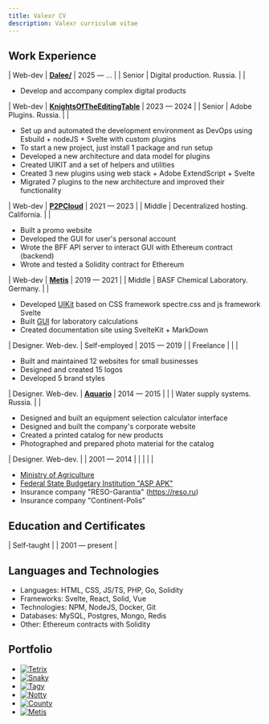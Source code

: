 ```yaml
---
title: Valexr CV
description: Valexr curriculum vitae
---
```


## Work Experience

| Web-dev | **[Dalee/](https://dalee.ru)** | 2025 — ... |
| Senior | Digital production. Russia. | |

- Develop and accompany complex digital products

| Web-dev | **[KnightsOfTheEditingTable](https://knightsoftheeditingtable.com/)** | 2023 — 2024 |
| Senior | Adobe Plugins. Russia. | |

- Set up and automated the development environment as DevOps using Esbuild + nodeJS + Svelte with custom plugins
- To start a new project, just install 1 package and run setup
- Developed a new architecture and data model for plugins
- Created UIKIT and a set of helpers and utilities
- Created 3 new plugins using web stack + Adobe ExtendScript + Svelte
- Migrated 7 plugins to the new architecture and improved their functionality

| Web-dev | **[P2PCloud](https://p2pcloud.io/)** | 2021 — 2023 |
| Middle | Decentralized hosting. California. | |

- Built a promo website
- Developed the GUI for user's personal account
- Wrote the BFF API server to interact GUI with Ethereum contract (backend)
- Wrote and tested a Solidity contract for Ethereum

| Web-dev | **[Metis](https://github.com/basf/metis-gui)** | 2019 — 2021 |
| Middle | BASF Chemical Laboratory. Germany. | |

- Developed [UIKit](https://kit.metis.science/) based on CSS framework spectre.css and js framework Svelte
- Built [GUI](https://github.com/basf/metis-gui) for laboratory calculations
- Created documentation site using SvelteKit + MarkDown

| Designer. Web-dev. | Self-employed | 2015 — 2019 |
| Freelance | | |

- Built and maintained 12 websites for small businesses
- Designed and created 15 logos
- Developed 5 brand styles

| Designer. Web-dev. | **[Aquario](https://aquario.ru)** | 2014 — 2015 |
| | Water supply systems. Russia. | |

- Designed and built an equipment selection calculator interface
- Designed and built the company's corporate website
- Created a printed catalog for new products
- Photographed and prepared photo material for the catalog

| Designer. Web-dev. | | 2001 — 2014 |
| | | |

- [Ministry of Agriculture](https://mcx.gov.ru)
- [Federal State Budgetary Institution "ASP APK"](https://www.fagps.ru)
- Insurance company "RESO-Garantia" (https://reso.ru)
- Insurance company "Continent-Polis"

## Education and Certificates

| Self-taught | | 2001 — present |

## Languages and Technologies

- Languages: HTML, CSS, JS/TS, PHP, Go, Solidity
- Frameworks: Svelte, React, Solid, Vue
- Technologies: NPM, NodeJS, Docker, Git
- Databases: MySQL, Postgres, Mongo, Redis
- Other: Ethereum contracts with Solidity

## Portfolio

- [![Tetrix](../img/Tetrix.jpg)](https://valexr.github.io/Tetrix)
- [![Snaky](../img/Snaky.jpg)](https://valexr.github.io/Snaky)
- [![Tagy](../img/Tagy.jpg)](https://valexr.github.io/Tagy)
- [![Notty](../img/Notty.jpg)](https://valexr.github.io/Notty)
- [![County](../img/County.jpg)](https://valexr.github.io/county)
- [![Metis](../img/Metis.jpg)](https://kit.metis.science)
